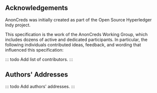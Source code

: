 ## Acknowledgements

AnonCreds was initially created as part of the Open Source Hyperledger
Indy project.

This specification is the work of the AnonCreds Working Group, which includes dozens
of active and dedicated participants.  In particular, the following individuals
contributed ideas, feedback, and wording that influenced this specification:

::: todo
Add list of contributors.
:::


## Authors' Addresses

::: todo
Add authors' addresses.
:::

